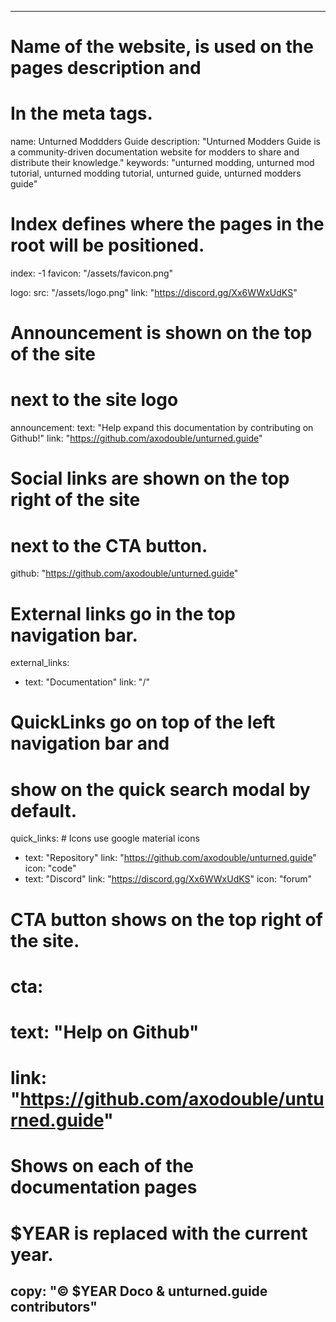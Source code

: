 ---

# Name of the website, is used on the pages description and

# In the meta tags.

name: Unturned Moddders Guide
description: "Unturned Modders Guide is a community-driven documentation website for modders to share and distribute their knowledge."
keywords: "unturned modding, unturned mod tutorial, unturned modding tutorial, unturned guide, unturned modders guide"

# Index defines where the pages in the root will be positioned.

index: -1
favicon: "/assets/favicon.png"

logo:
src: "/assets/logo.png"
link: "https://discord.gg/Xx6WWxUdKS"

# Announcement is shown on the top of the site

# next to the site logo

announcement:
text: "Help expand this documentation by contributing on Github!"
link: "https://github.com/axodouble/unturned.guide"

# Social links are shown on the top right of the site

# next to the CTA button.

github: "https://github.com/axodouble/unturned.guide"

# External links go in the top navigation bar.

external_links:

- text: "Documentation"
  link: "/"

# QuickLinks go on top of the left navigation bar and

# show on the quick search modal by default.

quick_links: # Icons use google material icons

- text: "Repository"
  link: "https://github.com/axodouble/unturned.guide"
  icon: "code"
- text: "Discord"
  link: "https://discord.gg/Xx6WWxUdKS"
  icon: "forum"

# CTA button shows on the top right of the site.

# cta:

# text: "Help on Github"

# link: "https://github.com/axodouble/unturned.guide"

# Shows on each of the documentation pages

# $YEAR is replaced with the current year.

## copy: "© $YEAR Doco & unturned.guide contributors"
